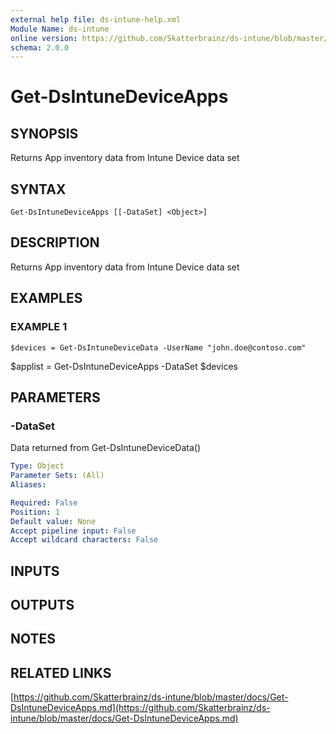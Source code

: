```yaml
---
external help file: ds-intune-help.xml
Module Name: ds-intune
online version: https://github.com/Skatterbrainz/ds-intune/blob/master/docs/Get-DsIntuneDeviceApps.md
schema: 2.0.0
---
```


# Get-DsIntuneDeviceApps

## SYNOPSIS
Returns App inventory data from Intune Device data set

## SYNTAX

```
Get-DsIntuneDeviceApps [[-DataSet] <Object>]
```

## DESCRIPTION
Returns App inventory data from Intune Device data set

## EXAMPLES

### EXAMPLE 1
```
$devices = Get-DsIntuneDeviceData -UserName "john.doe@contoso.com"
```

$applist = Get-DsIntuneDeviceApps -DataSet $devices

## PARAMETERS

### -DataSet
Data returned from Get-DsIntuneDeviceData()

```yaml
Type: Object
Parameter Sets: (All)
Aliases:

Required: False
Position: 1
Default value: None
Accept pipeline input: False
Accept wildcard characters: False
```

## INPUTS

## OUTPUTS

## NOTES

## RELATED LINKS

[https://github.com/Skatterbrainz/ds-intune/blob/master/docs/Get-DsIntuneDeviceApps.md](https://github.com/Skatterbrainz/ds-intune/blob/master/docs/Get-DsIntuneDeviceApps.md)

